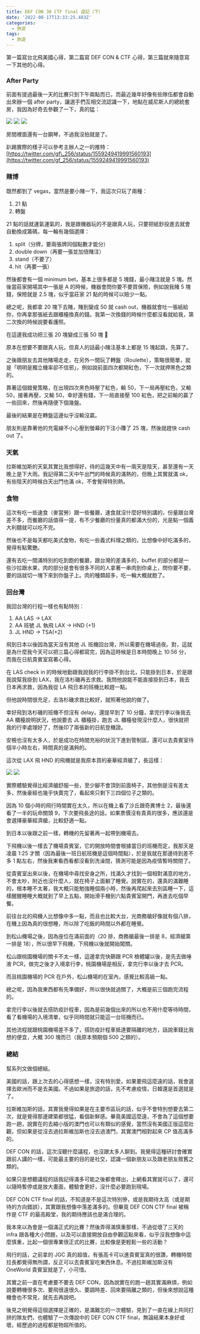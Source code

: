 ```yaml
---
title: DEF CON 30 CTF final 遊記（下）
date: '2022-08-17T13:33:25.483Z'
categories:
  - 旅遊
tags:
  - 旅遊
---
```


第一篇寫台北飛美國心得，第二篇寫 DEF CON & CTF 心得，第三篇就來隨意寫一下其他的心得。

### After Party

前面有提過最後一天的比賽只到下午兩點而已，而最近幾年好像有些隊伍都會自動出來辦一個 after party，讓選手們互相交流認識一下，地點在威尼斯人的總統套房，我因為好奇去參觀了一下，真的猛：

![](/img/def-con-30-ctf-final-3-e19eeeed8e44/1__7DAcyTaPn__6rtLlQODCiSQ.jpeg)
![](/img/def-con-30-ctf-final-3-e19eeeed8e44/1__NHAo00BmJAgrD5XFb2Emtg.jpeg)
![](/img/def-con-30-ctf-final-3-e19eeeed8e44/1__LxH3RyoMSoi__0mKG0QXMAQ.jpeg)

房間裡面還有一台鋼琴，不過我沒拍就是了。

趴踢實際的樣子可以參考主辦人之一的推特：[https://twitter.com/gf\_256/status/1559249419991560193](https://twitter.com/gf_256/status/1559249419991560193)

### 賭博

既然都到了 vegas，當然是要小賭一下，我這次只玩了兩種：

1.  21 點
2.  轉盤

21 點的話就運氣運氣的，我是跟機器玩的不是跟真人玩，只要把紙鈔投進去就會自動換成籌碼，每一輪有幾個選擇：

1.  split（分牌，要兩張牌同個點數才能分）
2.  double down（再要一張並加倍賭注）
3.  stand（不要了）
4.  hit（再要一張）

然後都會有一個 minimum bet，基本上很多都是 5 塊錢，最小賭注就是 5 塊。然後當莊家開場其中一張是 A 的時候，機器會問你要不要買保險，例如說我賭 5 塊錢，保險就是 2.5 塊，似乎當莊家 21 點的時候可以賠少一點。

總之呢，我都拿 20 塊下去賭，賭到變成 50 就 cash out，機器就會吐一張紙給你，你再拿那張紙去跟櫃檯換真的錢。我第一次換錢的時候什麼都沒看就給我，第二次換的時候說要看護照。

在這邊我成功把三張 20 塊變成三張 50 塊 🎉

原本在想要不要跟真人玩，但真人的話最小賭注基本上都是 15 塊起跳，先算了。

之後跟朋友去其他賭場走走，在另外一間玩了轉盤（Roulette），策略很簡單，就是「明明是獨立機率卻不信邪」，例如說前面四次都開紅色，下一次就押黑色之類的。

靠著這個錯覺策略，在出現四次黑色時壓了紅色，輸 50，下一局再壓紅色，又輸 50，接著再壓，又輸 50，幸好還有錢，下一局直接壓 100 紅色，把之前輸的贏了一些回來，然後再隨便下個幾盤。

最後的結果是在轉盤這邊似乎沒輸沒贏。

朋友則是靠著他的充電線不小心壓到螢幕的下注小賺了 25 塊，然後就趕快 cash out 了。

### 天氣

拉斯維加斯的天氣其實比我想得好，待的這幾天中有一兩天是陰天，甚至還有一天晚上是下大雨。我記得第二天中午出門的時候真的滿熱的，但晚上其實就滿 ok，有些陰天的時候白天出門也滿 ok，不會覺得特別熱。

### 食物

這次有吃一些速食（麥當勞）跟一些餐廳，速食就沒什麼好特別講的，份量跟台灣差不多，而餐廳的話值得一提，有不少餐廳的份量真的都滿大份的，光是點一個義大利麵就可以吃不完。

然後也不是每天都吃美式食物，有吃一些義式料理之類的，比想像中好吃滿多的，覺得有點驚艷。

還有去吃一間滿特別的吃到飽的餐廳，跟台灣的差滿多的，buffet 的部分都是一些沙拉跟水果，肉的部分是會有很多不同的人拿著一串肉到你桌上，問你要不要，要的話就切一塊下來到你盤子上。肉的種類超多，吃一輪大概就飽了。

### 回台灣

我回台灣的行程一樣也有點特別：

1.  AA LAS -> LAX
2.  AA 班號 JL 執飛 LAX -> HND (+1)
3.  JL HND -> TSA(+2)

飛到日本以後因為當天沒有其他 JL 班機回台灣，所以需要在機場過夜。對，這就是為什麼我今天可以把三篇心得都寫完，因為這時候是日本時間晚上 10:56 分，而我在日航貴賓室寫著心得。

在 LAS check in 的時候地勤跟我說我的行李掛不到台北，只能掛到日本，於是跟我說幫我掛到 LAX，我在洛杉磯再去求救。我問他說能不能直接掛到日本，我去日本再求救，因為我從 LA 飛日本的班機比較趕一點。

但他說時間很充足，去洛杉磯求救比較好，就照著他說的做了。

幸好飛到洛杉磯的班機不但沒有 delay，還提早到了 10 分鐘，拿完行李以後我去 AA 櫃檯說明狀況，他說要去 JL 櫃檯掛，跑去 JL 櫃檯發現沒什麼人，很快就把我的行李處理好了，然後印了兩張新的日航登機證。

安檢也沒有太多人，於是成功在時間充裕的狀況下進到管制區，還可以去貴賓室待個半小時左右，時間真的是滿夠的。

這次從 LAX 飛 HND 的飛機就是我原本買的豪華經濟艙了，長這樣：

![](/img/def-con-30-ctf-final-3-e19eeeed8e44/1__umJxNiKhtlPmISwp2yxMUw.jpeg)
![](/img/def-con-30-ctf-final-3-e19eeeed8e44/1__AC0xtv4crOOVEe4eoGGGlA.jpeg)

實際體驗覺得比經濟艙舒服一些，至少腳不會頂到前面椅子，其他倒是沒有差太多，然後豪經也幾乎快賣完了，看起來只剩下三四個位子之類的。

因為 10 個小時的飛行時間實在太久，所以在機上看了沙丘跟奇異博士 2，最後還看了一半的玩命關頭 9，下次要飛長途的話，如果票價沒有貴真的很多，應該還是會選擇豪華經濟艙，比較舒適一點。

到日本以後跟之前一樣，轉機的先留著再一起帶到機場去。

下飛機以後一樣去了機場貴賓室，它的開放時間會根據當日的班機而定，我那天是凌晨 1:25 才關（因為最後一班日航班機是這個時間點），於是我就在那邊待到差不多 1 點左右，然後我東看西看都沒看到洗澡間，猜測可能是因為疫情暫時關閉了。

從貴賓室出來以後，在機場中尋找安身之所，找滿久才找到一個相對滿意的地方，不會太吵，附近也沒什麼人，就在椅子上面躺了睡覺。說實在的，還真的滿難睡的，根本睡不太著，我大概只能勉強睡個兩小時，然後再爬起來去別區睡一下，這樣醒醒睡睡大概就到了早上五點，開始滑手機到六點貴賓室開門，再進去吃個早餐。

前往台北的飛機人比想像中多一點，而且也比較大台，光商務艙好像就有個八排，在機上因為真的很想睡，所以除了吃飯的時間以外都在睡覺。

到松山機場之後，因為座位在滿前面的（20 排，商務艙最後一排是 8，經濟艙第一排是 18），所以很早下飛機，下飛機以後就開始闖關。

松山跟桃園機場的關卡不太一樣，這邊拿完快篩跟 PCR 檢體罐以後，是先去做唾液 PCR，做完之後才入境拿行李，桃園機場是相反，拿完行李以後才去 PCR。

而且桃園機場的 PCR 在戶外，松山機場的在室內，感覺比較高級一點。

總之呢，因為我東西都有先準備好，所以很快就過關了，大概是前三個跑完流程的。

拿完行李以後就去搭防疫計程車，因為是前幾個出來的所以也不用什麼等待時間，看了看機場的入境清單，似乎同時間就只能這一台班機而已。

其他流程就跟桃園機場差不多了，搭防疫計程車抵達要隔離的地方，話說車錢比我想的便宜，大概 300 塊而已（我原本預期個 500 之類的）。

### 總結

幫系列文做個總結。

美國的話，跟上次去的心得感想一樣，沒有特別愛。如果要飛這麼遠的話，我會選擇去歐洲而不是去美國。不過如果是旅遊的話，先不考慮疫情，日韓還是首選就是了。

拉斯維加斯的話，其實我覺得如果是在主要市區玩的話，似乎不會特別想要去第二次，就是覺得那邊建築都很猛，看個新鮮感。畢竟美國這麼遠，不會為了這個想要跑一趟，說實在的去縮小版的澳門也可以有類似的感覺，當然沒有美國正版這麼壯觀，但如果是從沒去過拉斯維加斯也沒去過澳門，其實澳門相對起來 CP 值高滿多的。

DEF CON 的話，這次沒聽什麼議程，也沒跟太多人聊到。我覺得這種研討會確實跟前人講的一樣，可能最主要的目的是社交，認識一個新朋友以及跟老朋友敘舊之類的。

如果只是想聽議程的話我記得滿多可能之後都會釋出，上網看其實就可以了，還可以隨時暫停或是放大畫面，體驗會更好，沒什麼必要跑到現場。

DEF CON CTF final 的話，不知道是不是這次特別慘，或是我期待太高（或是期待的方向錯誤），其實跟我想像中落差滿多的。但畢竟 DEF CON CTF final 被稱作是 CTF 的最高殿堂，我的期待應該也是滿合理的。

我本來以為會是一個滿正式的比賽？然後弄得滿慎重那樣，不過從壞了三天的 infra 跟各種大小問題，以及可以直接開放自由參觀這點來看，似乎沒我想像中這麼慎重，比起一個很專業很正式的比賽，比較像是更輕鬆一些的活動？

飛行的話，之前拿的 JGC 真的超值，有張高卡可以進貴賓室真的很讚，轉機時間拉長都覺得無所謂，反正可以去貴賓室吃東西休息。不過拉斯維加斯沒有 OneWorld 貴賓室就是了，小可惜。

其實之前一直在考慮要不要去 DEF CON，因為說實在的跑一趟其實滿麻煩，例如說要轉機很多次、要飛很遠很久、要調時差、回來要隔離之類的，但後來想說這種機會也不常見，就先去再說吧。

後見之明覺得這個選擇是正確的，是滿難忘的一次體驗，見到了一直在線上共同打拼的隊友們，也體驗了一次傳說中的 DEF CON CTF final，無論結果本身好或壞，經歷過的過程都是物超所值的。